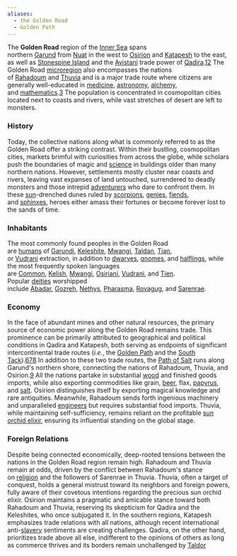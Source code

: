 ```yaml
---
aliases:
  - the Golden Road
  - Golden Path
---
```

The **Golden Road** region of the [Inner Sea](https://pathfinderwiki.com/wiki/Inner_Sea_region "Inner Sea region") spans northern [Garund](https://pathfinderwiki.com/wiki/Garund "Garund") from [Nuat](https://pathfinderwiki.com/wiki/Nuat "Nuat") in the west to [Osirion](https://pathfinderwiki.com/wiki/Osirion "Osirion") and [Katapesh](https://pathfinderwiki.com/wiki/Katapesh "Katapesh") to the east, as well as [Stonespine Island](https://pathfinderwiki.com/wiki/Stonespine_Island "Stonespine Island") and the [Avistani](https://pathfinderwiki.com/wiki/Avistan "Avistan") trade power of [Qadira](https://pathfinderwiki.com/wiki/Qadira "Qadira").[1](https://pathfinderwiki.com/wiki/Golden_Road#cite_note-world-guide-49-1)[2](https://pathfinderwiki.com/wiki/Golden_Road#cite_note-core-rulebook-second-edition-423-2) The Golden Road [microregion](https://pathfinderwiki.com/wiki/Microregion "Microregion") also encompasses the nations of [Rahadoum](https://pathfinderwiki.com/wiki/Rahadoum "Rahadoum") and [Thuvia](https://pathfinderwiki.com/wiki/Thuvia "Thuvia") and is a major trade route where citizens are generally well-educated in [medicine](https://pathfinderwiki.com/wiki/Medicine "Medicine"), [astronomy](https://pathfinderwiki.com/wiki/Astronomy "Astronomy"), [alchemy](https://pathfinderwiki.com/wiki/Alchemy "Alchemy"), and [mathematics](https://pathfinderwiki.com/wiki/Mathematics "Mathematics").[3](https://pathfinderwiki.com/wiki/Golden_Road#cite_note-travel-guide-72-73-3) The population is concentrated in cosmopolitan cities located next to coasts and rivers, while vast stretches of desert are left to monsters.
### History
Today, the collective nations along what is commonly referred to as the Golden Road offer a striking contrast. Within their bustling, cosmopolitan cities, markets brimful with curiosities from across the globe, while scholars push the boundaries of magic and [science](https://pathfinderwiki.com/wiki/Science "Science") in buildings older than many northern nations. However, settlements mostly cluster near coasts and rivers, leaving vast expanses of land untouched, surrendered to deadly monsters and those intrepid [adventurers](https://pathfinderwiki.com/wiki/Adventurer "Adventurer") who dare to confront them. In these [sun](https://pathfinderwiki.com/wiki/Sun "Sun")-drenched dunes ruled by [scorpions](https://pathfinderwiki.com/wiki/Scorpion "Scorpion"), [genies](https://pathfinderwiki.com/wiki/Genie "Genie"), [fiends](https://pathfinderwiki.com/wiki/Fiend "Fiend"), and [sphinxes](https://pathfinderwiki.com/wiki/Sphinx "Sphinx"), heroes either amass their fortunes or become forever lost to the sands of time.
### Inhabitants
The most commonly found peoples in the Golden Road are [humans](https://pathfinderwiki.com/wiki/Human "Human") of [Garundi](https://pathfinderwiki.com/wiki/Garundi "Garundi"), [Keleshite](https://pathfinderwiki.com/wiki/Keleshite "Keleshite"), [Mwangi](https://pathfinderwiki.com/wiki/Mwangi "Mwangi"), [Taldan](https://pathfinderwiki.com/wiki/Taldan "Taldan"), [Tian](https://pathfinderwiki.com/wiki/Tian "Tian"), or [Vudrani](https://pathfinderwiki.com/wiki/Vudrani "Vudrani") extraction, in addition to [dwarves](https://pathfinderwiki.com/wiki/Dwarves "Dwarves"), [gnomes](https://pathfinderwiki.com/wiki/Gnome "Gnome"), and [halflings](https://pathfinderwiki.com/wiki/Halfling "Halfling"), while the most frequently spoken languages are [Common](https://pathfinderwiki.com/wiki/Common "Common"), [Kelish](https://pathfinderwiki.com/wiki/Kelish "Kelish"), [Mwangi](https://pathfinderwiki.com/wiki/Mwangi_(language) "Mwangi (language)"), [Osiriani](https://pathfinderwiki.com/wiki/Osiriani "Osiriani"), [Vudrani](https://pathfinderwiki.com/wiki/Vudrani_(language) "Vudrani (language)"), and [Tien](https://pathfinderwiki.com/wiki/Tien_(language) "Tien (language)"). Popular [deities](https://pathfinderwiki.com/wiki/Deity "Deity") worshipped include [Abadar](https://pathfinderwiki.com/wiki/Abadar "Abadar"), [Gozreh](https://pathfinderwiki.com/wiki/Gozreh "Gozreh"), [Nethys](https://pathfinderwiki.com/wiki/Nethys "Nethys"), [Pharasma](https://pathfinderwiki.com/wiki/Pharasma "Pharasma"), [Rovagug](https://pathfinderwiki.com/wiki/Rovagug "Rovagug"), and [Sarenrae](https://pathfinderwiki.com/wiki/Sarenrae "Sarenrae").
### Economy
In the face of abundant mines and other natural resources, the primary source of economic power along the Golden Road remains trade. This prominence can be primarily attributed to geographical and political conditions in Qadira and Katapesh, both serving as endpoints of significant intercontinental trade routes (_i.e._, the [Golden Path](https://pathfinderwiki.com/wiki/Golden_Path "Golden Path") and the [South Tack](https://pathfinderwiki.com/wiki/South_Tack "South Tack")).[6](https://pathfinderwiki.com/wiki/Golden_Road#cite_note-qadira-jewel-of-the-east-5-6)[7](https://pathfinderwiki.com/wiki/Golden_Road#cite_note-the-inner-sea-world-guide-253-7)[8](https://pathfinderwiki.com/wiki/Golden_Road#cite_note-world-guide-53-8) In addition to these two trade routes, the [Path of Salt](https://pathfinderwiki.com/wiki/Path_of_Salt "Path of Salt") runs along Garund's northern shore, connecting the nations of Rahadoum, Thuvia, and Osirion.[9](https://pathfinderwiki.com/wiki/Golden_Road#cite_note-world-guide-56-9) All the nations partake in substantial [wood](https://pathfinderwiki.com/wiki/Wood "Wood") and finished goods imports, while also exporting commodities like grain, [beer](https://pathfinderwiki.com/wiki/Beer "Beer"), flax, [papyrus](https://pathfinderwiki.com/w/index.php?title=Papyrus&action=edit&redlink=1 "Papyrus (page does not exist)"), and [salt](https://pathfinderwiki.com/wiki/Salt "Salt"). Osirion distinguishes itself by exporting magical knowledge and rare antiquities. Meanwhile, Rahadoum sends forth ingenious machinery and unparalleled [engineers](https://pathfinderwiki.com/wiki/Engineering "Engineering") but requires substantial food imports. Thuvia, while maintaining self-sufficiency, remains reliant on the profitable [sun orchid elixir](https://pathfinderwiki.com/wiki/Sun_orchid_elixir "Sun orchid elixir"), ensuring its influential standing on the global stage.
### Foreign Relations
Despite being connected economically, deep-rooted tensions between the nations in the Golden Road region remain high. Rahadoum and Thuvia remain at odds, driven by the conflict between Rahadoum's stance on [religion](https://pathfinderwiki.com/wiki/Religion "Religion") and the followers of Sarenrae in Thuvia. Thuvia, often a target of conquest, holds a general mistrust toward its neighbors and foreign powers, fully aware of their covetous intentions regarding the precious sun orchid elixir. Osirion maintains a pragmatic and amicable stance toward both Rahadoum and Thuvia, reserving its skepticism for Qadira and the Keleshites, who once subjugated it. In the southern regions, Katapesh emphasizes trade relations with all nations, although recent international anti-[slavery](https://pathfinderwiki.com/wiki/Slavery "Slavery") sentiments are creating challenges. Qadira, on the other hand, prioritizes trade above all else, indifferent to the opinions of others as long as commerce thrives and its borders remain unchallenged by [Taldor](https://pathfinderwiki.com/wiki/Taldor "Taldor")